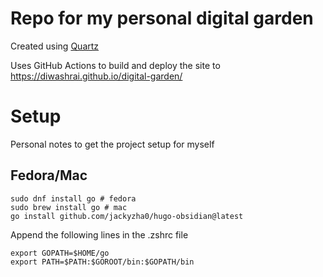 # Repo for my personal digital garden

Created using [Quartz](https://quartz.jzhao.xyz/)

Uses GitHub Actions to build and deploy the site to https://diwashrai.github.io/digital-garden/

# Setup

Personal notes to get the project setup for myself

## Fedora/Mac
```
sudo dnf install go # fedora
sudo brew install go # mac
go install github.com/jackyzha0/hugo-obsidian@latest
```
Append the following lines in the .zshrc file
```
export GOPATH=$HOME/go
export PATH=$PATH:$GOROOT/bin:$GOPATH/bin
```

